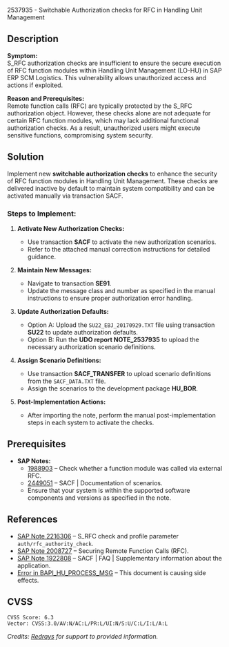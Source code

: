 2537935 - Switchable Authorization checks for RFC in Handling Unit Management

## Description

**Symptom:**  
S_RFC authorization checks are insufficient to ensure the secure execution of RFC function modules within Handling Unit Management (LO-HU) in SAP ERP SCM Logistics. This vulnerability allows unauthorized access and actions if exploited.

**Reason and Prerequisites:**  
Remote function calls (RFC) are typically protected by the S_RFC authorization object. However, these checks alone are not adequate for certain RFC function modules, which may lack additional functional authorization checks. As a result, unauthorized users might execute sensitive functions, compromising system security.

## Solution

Implement new **switchable authorization checks** to enhance the security of RFC function modules in Handling Unit Management. These checks are delivered inactive by default to maintain system compatibility and can be activated manually via transaction SACF.

### Steps to Implement:

1. **Activate New Authorization Checks:**
   - Use transaction **SACF** to activate the new authorization scenarios.
   - Refer to the attached manual correction instructions for detailed guidance.

2. **Maintain New Messages:**
   - Navigate to transaction **SE91**.
   - Update the message class and number as specified in the manual instructions to ensure proper authorization error handling.

3. **Update Authorization Defaults:**
   - Option A: Upload the `SU22_EBJ_20170929.TXT` file using transaction **SU22** to update authorization defaults.
   - Option B: Run the **UDO report NOTE_2537935** to upload the necessary authorization scenario definitions.

4. **Assign Scenario Definitions:**
   - Use transaction **SACF_TRANSFER** to upload scenario definitions from the `SACF_DATA.TXT` file.
   - Assign the scenarios to the development package **HU_BOR**.

5. **Post-Implementation Actions:**
   - After importing the note, perform the manual post-implementation steps in each system to activate the checks.

## Prerequisites

- **SAP Notes:**
  - [1988903](https://me.sap.com/notes/1988903) – Check whether a function module was called via external RFC.
  - [2449051](https://me.sap.com/notes/2449051) – SACF | Documentation of scenarios.
  - Ensure that your system is within the supported software components and versions as specified in the note.

## References

- [SAP Note 2216306](https://me.sap.com/notes/2216306) – S_RFC check and profile parameter `auth/rfc_authority_check`.
- [SAP Note 2008727](https://me.sap.com/notes/2008727) – Securing Remote Function Calls (RFC).
- [SAP Note 1922808](https://me.sap.com/notes/1922808) – SACF | FAQ | Supplementary information about the application.
- [Error in BAPI_HU_PROCESS_MSG](https://me.sap.com/notes/2830365) – This document is causing side effects.

## CVSS

```
CVSS Score: 6.3
Vector: CVSS:3.0/AV:N/AC:L/PR:L/UI:N/S:U/C:L/I:L/A:L
```

*Credits: [Redrays](https://redrays.io) for support to provided information.*